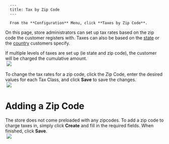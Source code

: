 
      ---
      title: Tax by Zip Code
      ---

      From the **Configuration** Menu, click **Taxes by Zip Code**.  
  
On this page, store administrators can set up tax rates based on the zip code the customer registers with. Taxes can also be based on the [state](default.aspx?pageid=edit_states_provinces) or the [country](default.aspx?pageid=edit_countries) customers specify.

If multiple levels of taxes are set up (ie state and zip code), the customer will be charged the cumulative amount.  
 ![](images/1415742805601.png)  
  
To change the tax rates for a zip code, click the Zip Code, enter the desired values for each Tax Class, and click **Save** to save the changes.  
 ![](images/1415742870988.png)

Adding a Zip Code
=================

The store does not come preloaded with any zipcodes. To add a zip code to charge taxes in, simply click **Create** and fill in the required fields. When finished, click **Save**.  
 ![](images/1415742991797.png)
      